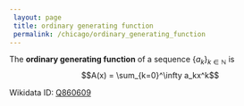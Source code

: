 ```yaml
---
 layout: page
 title: ordinary generating function
 permalink: /chicago/ordinary_generating_function
---
```

The **ordinary generating function** of a sequence $\{a_k\}_{k\in\mathbb N}$ is $$A(x) = \sum_{k=0}^\infty a_kx^k$$

Wikidata ID: [Q860609](https://www.wikidata.org/wiki/Q860609)
